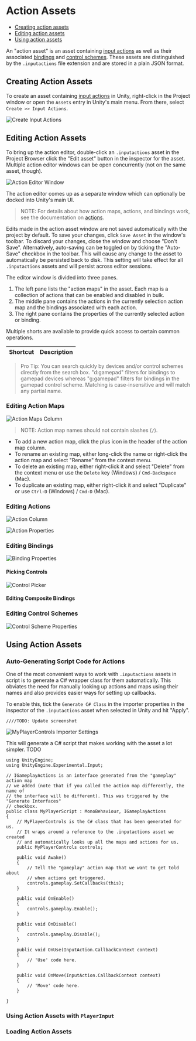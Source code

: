 # Action Assets

* [Creating action assets](#creating-action-assets)
* [Editing action assets](#editing-action-assets)
* [Using action assets](#using-action-assets)

An "action asset" is an asset containing [input actions](Actions.md) as well as their associated [bindings](ActionBindings.md) and [control schemes](ActionBindings.md#control-schemes). These assets are distinguished by the `.inputactions` file extension and are stored in a plain JSON format.

## Creating Action Assets

To create an asset containing [input actions](Actions.md) in Unity, right-click in the Project window or open the `Assets` entry in Unity's main menu. From there, select `Create >> Input Actions`.

![Create Input Actions](Images/CreateInputActions.png)

## Editing Action Assets

To bring up the action editor, double-click an `.inputactions` asset in the Project Browser click the "Edit asset" button in the inspector for the asset. Multiple action editor windows can be open concurrently (not on the same asset, though).

![Action Editor Window](Images/MyGameActions.png)

The action editor comes up as a separate window which can optionally be docked into Unity's main UI.

>NOTE: For details about how action maps, actions, and bindings work, see the documentation on [actions](Actions.md).

Edits made in the action asset window are not saved automatically with the project by default. To save your changes, click `Save Asset` in the window's toolbar. To discard your changes, close the window and choose "Don't Save". Alternatively, auto-saving can be toggled on by ticking the "Auto-Save" checkbox in the toolbar. This will cause any change to the asset to automatically be persisted back to disk. This setting will take effect for all `.inputactions` assets and will persist across editor sessions.

The editor window is divided into three panes.

1. The left pane lists the "action maps" in the asset. Each map is a collection of actions that can be enabled and disabled in bulk.
2. The middle pane contains the actions in the currently selection action map and the bindings associated with each action.
3. The right pane contains the properties of the currently selected action or binding.

Multiple shorts are available to provide quick access to certain common operations.

|Shortcut|Description|
|--------|-----------|




>Pro Tip: You can search quickly by devices and/or control schemes directly from the search box. "d:gamepad" filters for bindings to gamepad devices whereas "g:gamepad" filters for bindings in the gamepad control scheme. Matching is case-insensitive and will match any partial name.

### Editing Action Maps

![Action Maps Column](Images/ActionMapsColumn.png)

>NOTE: Action map names should not contain slashes (`/`).

* To add a new action map, click the plus icon in the header of the action map column.
* To rename an existing map, either long-click the name or right-click the action map and select "Rename" from the context menu.
* To delete an existing map, either right-click it and select "Delete" from the context menu or use the `Delete` key (Windows) / `Cmd-Backspace` (Mac).
* To duplicate an existing map, either right-click it and select "Duplicate" or use `Ctrl-D` (Windows) / `Cmd-D` (Mac).

### Editing Actions

![Action Column](Images/ActionColumn.png)


![Action Properties](Images/ActionProperties.png)

### Editing Bindings

![Binding Properties](Images/BindingProperties.png)

#### Picking Controls

![Control Picker](Images/InputControlPicker.png)

#### Editing Composite Bindings

### Editing Control Schemes

![Control Scheme Properties](Images/ControlSchemeProperties.png)

## Using Action Assets

### Auto-Generating Script Code for Actions

One of the most convenient ways to work with `.inputactions` assets in script is to generate a C# wrapper class for them automatically. This obviates the need for manually looking up actions and maps using their names and also provides easier ways for setting up callbacks.

To enable this, tick the `Generate C# Class` in the importer properties in the inspector of the `.inputactions` asset when selected in Unity and hit "Apply".

    ////TODO: Update screenshot
![MyPlayerControls Importer Settings](Images/MyPlayerControlsImporterSettings.png)

This will generate a C# script that makes working with the asset a lot simpler. TODO

```CSharp
using UnityEngine;
using UnityEngine.Experimental.Input;

// IGameplayActions is an interface generated from the "gameplay" action map
// we added (note that if you called the action map differently, the name of
// the interface will be different). This was triggered by the "Generate Interfaces"
// checkbox.
public class MyPlayerScript : MonoBehaviour, IGameplayActions
{
    // MyPlayerControls is the C# class that has been generated for us.
    // It wraps around a reference to the .inputactions asset we created
    // and automatically looks up all the maps and actions for us.
    public MyPlayerControls controls;

    public void Awake()
    {
        // Tell the "gameplay" action map that we want to get told about
        // when actions get triggered.
        controls.gameplay.SetCallbacks(this);
    }

    public void OnEnable()
    {
        controls.gameplay.Enable();
    }

    public void OnDisable()
    {
        controls.gameplay.Disable();
    }

    public void OnUse(InputAction.CallbackContext context)
    {
        // 'Use' code here.
    }

    public void OnMove(InputAction.CallbackContext context)
    {
        // 'Move' code here.
    }

}
```

### Using Action Assets with `PlayerInput`

### Loading Action Assets
